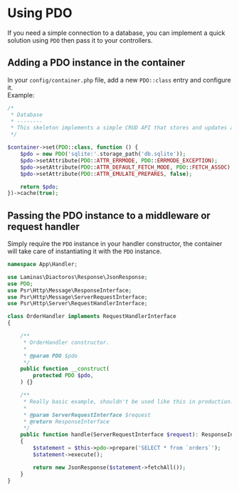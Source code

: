 # Using PDO

If you need a simple connection to a database, you can implement a quick solution using `PDO` then pass it to your
controllers.

## Adding a PDO instance in the container

In your `config/container.php` file, add a new `PDO::class` entry and configure it.  
Example:

```php
/*
 * Database
 * --------
 * This skeleton implements a simple CRUD API that stores and updates a SQLite database via PDO.
 */

$container->set(PDO::class, function () {
    $pdo = new PDO('sqlite:'.storage_path('db.sqlite'));
    $pdo->setAttribute(PDO::ATTR_ERRMODE, PDO::ERRMODE_EXCEPTION);
    $pdo->setAttribute(PDO::ATTR_DEFAULT_FETCH_MODE, PDO::FETCH_ASSOC);
    $pdo->setAttribute(PDO::ATTR_EMULATE_PREPARES, false);

    return $pdo;
})->cache(true);
```

## Passing the PDO instance to a middleware or request handler

Simply require the `PDO` instance in your handler constructor, the container will take care of instantiating it with the
`PDO` instance.

```php
namespace App\Handler;

use Laminas\Diactoros\Response\JsonResponse;
use PDO;
use Psr\Http\Message\ResponseInterface;
use Psr\Http\Message\ServerRequestInterface;
use Psr\Http\Server\RequestHandlerInterface;

class OrderHandler implements RequestHandlerInterface
{

    /**
     * OrderHandler constructor.
     *
     * @param PDO $pdo
     */
    public function __construct(
        protected PDO $pdo,
    ) {}

    /**
     * Really basic example, shouldn't be used like this in production...
     *
     * @param ServerRequestInterface $request
     * @return ResponseInterface
     */
    public function handle(ServerRequestInterface $request): ResponseInterface
    {
        $statement = $this->pdo->prepare('SELECT * from `orders`');
        $statement->execute();

        return new JsonResponse($statement->fetchAll());
    }
}
```